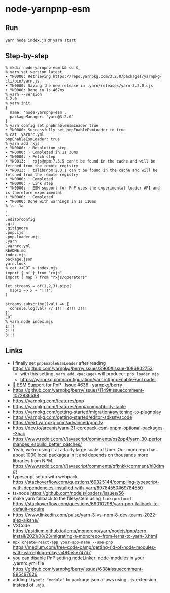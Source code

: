 # node-yarnpnp-esm

## Run

`yarn node index.js` or `yarn start`

## Step-by-step

```
% mkdir node-yarnpnp-esm && cd $_
% yarn set version latest
➤ YN0000: Retrieving https://repo.yarnpkg.com/3.2.0/packages/yarnpkg-cli/bin/yarn.js
➤ YN0000: Saving the new release in .yarn/releases/yarn-3.2.0.cjs
➤ YN0000: Done in 1s 467ms
% yarn --version
3.2.0
% yarn init
{
  name: 'node-yarnpnp-esm',
  packageManager: 'yarn@3.2.0'
}
% yarn config set pnpEnableEsmLoader true
➤ YN0000: Successfully set pnpEnableEsmLoader to true
% cat .yarnrc.yml
pnpEnableEsmLoader: true
% yarn add rxjs
➤ YN0000: ┌ Resolution step
➤ YN0000: └ Completed in 1s 30ms
➤ YN0000: ┌ Fetch step
➤ YN0013: │ rxjs@npm:7.5.5 can't be found in the cache and will be fetched from the remote registry
➤ YN0013: │ tslib@npm:2.3.1 can't be found in the cache and will be fetched from the remote registry
➤ YN0000: └ Completed
➤ YN0000: ┌ Link step
➤ YN0000: │ ESM support for PnP uses the experimental loader API and is therefore experimental
➤ YN0000: └ Completed
➤ YN0000: Done with warnings in 1s 110ms
% ls -1a
.
..
.editorconfig
.git
.gitignore
.pnp.cjs
.pnp.loader.mjs
.yarn
.yarnrc.yml
README.md
index.mjs
package.json
yarn.lock
% cat <<EOT > index.mjs
import { of } from "rxjs"
import { map } from "rxjs/operators"

let stream$ = of(1,2,3).pipe(
  map(x => x + "!!!")
)

stream$.subscribe((val) => {
  console.log(val) // 1!!! 2!!! 3!!!
})
EOT
% yarn node index.mjs
1!!!
2!!!
3!!!
```

## Links

- I finally set `pnpEnableEsmLoader` after reading https://github.com/yarnpkg/berry/issues/3900#issue-1086802753
  - with this setting, `yarn add <package>` will produce `.pnp.loader.mjs`
  - https://yarnpkg.com/configuration/yarnrc#pnpEnableEsmLoader
- [🎯 ESM Support for PnP · Issue #638 · yarnpkg/berry](https://github.com/yarnpkg/berry/issues/638)
- https://github.com/yarnpkg/berry/issues/1149#issuecomment-1072836588
- https://yarnpkg.com/features/pnp
- https://yarnpkg.com/features/pnp#compatibility-table
- https://yarnpkg.com/getting-started/migration#switching-to-plugnplay
- https://yarnpkg.com/getting-started/editor-sdks#vscode
- https://next.yarnpkg.com/advanced/pnpify
- https://dev.to/arcanis/yarn-31-corepack-esm-pnpm-optional-packages--3hak
- https://www.reddit.com/r/javascript/comments/os2pp4/yarn_30_performances_esbuild_better_patches/
- Yeah, we're using it at a fairly large scale at Uber. Our monorepo has about 1000 local packages in it and depends on thousands more libraries from NPM. https://www.reddit.com/r/javascript/comments/qfknkk/comment/hi0dtmg/
- typescript setup with webpack https://stackoverflow.com/questions/69325144/compiling-typescript-with-dependencies-installed-with-yarn/69784550#69784550
- ts-node https://github.com/nodejs/loaders/issues/56
- make yarn fallback to the filesystem using `link:protocol` https://stackoverflow.com/questions/69010298/yarn-pnp-fallback-to-default-require
- https://www.linkedin.com/pulse/yarn-3-vs-npm-8-dev-teams-2022-alex-alksne/
- VSCode https://psidium.github.io/lerna/monorepo/yarn/nodejs/pnp/zero-install/2021/08/23/migrating-a-monorepo-from-lerna-to-yarn-3.html
- `npx create-react-app your-app-name --use-pnp` https://medium.com/free-code-camp/getting-rid-of-node-modules-with-yarn-plugn-play-a490e5e747d7
- you can disable PnP setting nodeLinker: node-modules in your .yarnrc.yml file https://github.com/yarnpkg/berry/issues/638#issuecomment-895497626
- adding `"type": "module"` to package.json allows using `.js` extension instead of `.mjs`.
